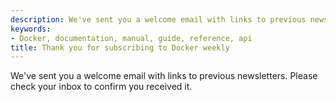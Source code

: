 ```yaml
---
description: We've sent you a welcome email with links to previous newsletters.
keywords:
- Docker, documentation, manual, guide, reference, api
title: Thank you for subscribing to Docker weekly
---
```


We've sent you a welcome email with links to previous newsletters.
Please check your inbox to confirm you received it.

